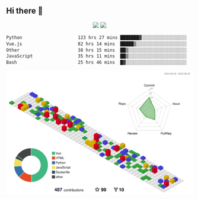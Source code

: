 ## Hi there 👋
<div align="center">
<span>  </span>
<img height="170px" src="https://github-readme-stats.vercel.app/api?username=bigQY&show_icons=true&count_private==true&v=3" /><span>        </span><img height="170px" src="https://github-readme-stats.vercel.app/api/top-langs/?username=bigQY&layout=compact&langs_count=8&hide=html&v=3" />
<span>  </span>
</div>
<div align="center">

<!--START_SECTION:waka-->

```txt
Python                     123 hrs 27 mins ███████▓░░░░░░░░░░░░░░░░░   31.06 %
Vue.js                     82 hrs 14 mins  █████▒░░░░░░░░░░░░░░░░░░░   20.69 %
Other                      38 hrs 15 mins  ██▒░░░░░░░░░░░░░░░░░░░░░░   09.63 %
JavaScript                 35 hrs 11 mins  ██▒░░░░░░░░░░░░░░░░░░░░░░   08.85 %
Bash                       25 hrs 46 mins  █▓░░░░░░░░░░░░░░░░░░░░░░░   06.48 %
```

<!--END_SECTION:waka-->
</div>

![](./profile-3d-contrib/profile-gitblock.svg)
